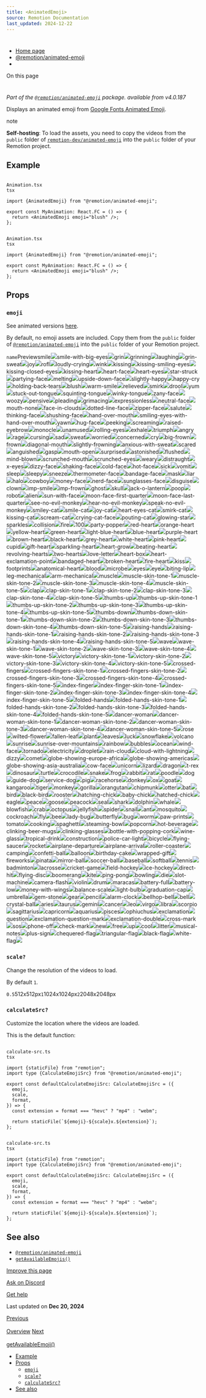 ```yaml
---
title: <AnimatedEmoji>
source: Remotion Documentation
last_updated: 2024-12-22
---
```


# <AnimatedEmoji>

- [Home page](/)
- [@remotion/animated-emoji](/docs/animated-emoji/)
- <AnimatedEmoji>

On this page

# <AnimatedEmoji>

_Part of the [`@remotion/animated-emoji`](/docs/animated-emoji) package._ _available from v4.0.187_

Displays an animated emoji from [Google Fonts Animated Emoji](https://googlefonts.github.io/noto-emoji-animation/).

note

**Self-hosting**: To load the assets, you need to copy the videos from the `public` folder of [`remotion-dev/animated-emoji`](https://github.com/remotion-dev/animated-emoji) into the `public` folder of your Remotion project.

## Example [​](\#example "Direct link to Example")

```

Animation.tsx
tsx

import {AnimatedEmoji} from "@remotion/animated-emoji";

export const MyAnimation: React.FC = () => {
  return <AnimatedEmoji emoji="blush" />;
};
```

```

Animation.tsx
tsx

import {AnimatedEmoji} from "@remotion/animated-emoji";

export const MyAnimation: React.FC = () => {
  return <AnimatedEmoji emoji="blush" />;
};
```

## Props [​](\#props "Direct link to Props")

### `emoji` [​](\#emoji "Direct link to emoji")

See animated versions [here](https://googlefonts.github.io/noto-emoji-animation/).

By default, no emoji assets are included. Copy them from the `public` folder of [`@remotion/animated-emoji`](/docs/animated-emoji) into the `public` folder of your Remotion project.

`name`Previewsmile![](https://fonts.gstatic.com/s/e/notoemoji/latest/1f600/emoji.svg)smile-with-big-eyes![](https://fonts.gstatic.com/s/e/notoemoji/latest/1f603/emoji.svg)grin![](https://fonts.gstatic.com/s/e/notoemoji/latest/1f604/emoji.svg)grinning![](https://fonts.gstatic.com/s/e/notoemoji/latest/1f601/emoji.svg)laughing![](https://fonts.gstatic.com/s/e/notoemoji/latest/1f606/emoji.svg)grin-sweat![](https://fonts.gstatic.com/s/e/notoemoji/latest/1f605/emoji.svg)joy![](https://fonts.gstatic.com/s/e/notoemoji/latest/1f602/emoji.svg)rofl![](https://fonts.gstatic.com/s/e/notoemoji/latest/1f923/emoji.svg)loudly-crying![](https://fonts.gstatic.com/s/e/notoemoji/latest/1f62d/emoji.svg)wink![](https://fonts.gstatic.com/s/e/notoemoji/latest/1f609/emoji.svg)kissing![](https://fonts.gstatic.com/s/e/notoemoji/latest/1f617/emoji.svg)kissing-smiling-eyes![](https://fonts.gstatic.com/s/e/notoemoji/latest/1f619/emoji.svg)kissing-closed-eyes![](https://fonts.gstatic.com/s/e/notoemoji/latest/1f61a/emoji.svg)kissing-heart![](https://fonts.gstatic.com/s/e/notoemoji/latest/1f618/emoji.svg)heart-face![](https://fonts.gstatic.com/s/e/notoemoji/latest/1f970/emoji.svg)heart-eyes![](https://fonts.gstatic.com/s/e/notoemoji/latest/1f60d/emoji.svg)star-struck![](https://fonts.gstatic.com/s/e/notoemoji/latest/1f929/emoji.svg)partying-face![](https://fonts.gstatic.com/s/e/notoemoji/latest/1f973/emoji.svg)melting![](https://fonts.gstatic.com/s/e/notoemoji/latest/1fae0/emoji.svg)upside-down-face![](https://fonts.gstatic.com/s/e/notoemoji/latest/1f643/emoji.svg)slightly-happy![](https://fonts.gstatic.com/s/e/notoemoji/latest/1f642/emoji.svg)happy-cry![](https://fonts.gstatic.com/s/e/notoemoji/latest/1f972/emoji.svg)holding-back-tears![](https://fonts.gstatic.com/s/e/notoemoji/latest/1f979/emoji.svg)blush![](https://fonts.gstatic.com/s/e/notoemoji/latest/1f60a/emoji.svg)warm-smile![](https://fonts.gstatic.com/s/e/notoemoji/latest/263a_fe0f/emoji.svg)relieved![](https://fonts.gstatic.com/s/e/notoemoji/latest/1f60c/emoji.svg)smirk![](https://fonts.gstatic.com/s/e/notoemoji/latest/1f60f/emoji.svg)drool![](https://fonts.gstatic.com/s/e/notoemoji/latest/1f924/emoji.svg)yum![](https://fonts.gstatic.com/s/e/notoemoji/latest/1f60b/emoji.svg)stuck-out-tongue![](https://fonts.gstatic.com/s/e/notoemoji/latest/1f61b/emoji.svg)squinting-tongue![](https://fonts.gstatic.com/s/e/notoemoji/latest/1f61d/emoji.svg)winky-tongue![](https://fonts.gstatic.com/s/e/notoemoji/latest/1f61c/emoji.svg)zany-face![](https://fonts.gstatic.com/s/e/notoemoji/latest/1f92a/emoji.svg)woozy![](https://fonts.gstatic.com/s/e/notoemoji/latest/1f974/emoji.svg)pensive![](https://fonts.gstatic.com/s/e/notoemoji/latest/1f614/emoji.svg)pleading![](https://fonts.gstatic.com/s/e/notoemoji/latest/1f97a/emoji.svg)grimacing![](https://fonts.gstatic.com/s/e/notoemoji/latest/1f62c/emoji.svg)expressionless![](https://fonts.gstatic.com/s/e/notoemoji/latest/1f611/emoji.svg)neutral-face![](https://fonts.gstatic.com/s/e/notoemoji/latest/1f610/emoji.svg)mouth-none![](https://fonts.gstatic.com/s/e/notoemoji/latest/1f636/emoji.svg)face-in-clouds![](https://fonts.gstatic.com/s/e/notoemoji/latest/1f636_200d_1f32b_fe0f/emoji.svg)dotted-line-face![](https://fonts.gstatic.com/s/e/notoemoji/latest/1fae5/emoji.svg)zipper-face![](https://fonts.gstatic.com/s/e/notoemoji/latest/1f910/emoji.svg)salute![](https://fonts.gstatic.com/s/e/notoemoji/latest/1fae1/emoji.svg)thinking-face![](https://fonts.gstatic.com/s/e/notoemoji/latest/1f914/emoji.svg)shushing-face![](https://fonts.gstatic.com/s/e/notoemoji/latest/1f92b/emoji.svg)hand-over-mouth![](https://fonts.gstatic.com/s/e/notoemoji/latest/1fae2/emoji.svg)smiling-eyes-with-hand-over-mouth![](https://fonts.gstatic.com/s/e/notoemoji/latest/1f92d/emoji.svg)yawn![](https://fonts.gstatic.com/s/e/notoemoji/latest/1f971/emoji.svg)hug-face![](https://fonts.gstatic.com/s/e/notoemoji/latest/1f917/emoji.svg)peeking![](https://fonts.gstatic.com/s/e/notoemoji/latest/1fae3/emoji.svg)screaming![](https://fonts.gstatic.com/s/e/notoemoji/latest/1f631/emoji.svg)raised-eyebrow![](https://fonts.gstatic.com/s/e/notoemoji/latest/1f928/emoji.svg)monocle![](https://fonts.gstatic.com/s/e/notoemoji/latest/1f9d0/emoji.svg)unamused![](https://fonts.gstatic.com/s/e/notoemoji/latest/1f612/emoji.svg)rolling-eyes![](https://fonts.gstatic.com/s/e/notoemoji/latest/1f644/emoji.svg)exhale![](https://fonts.gstatic.com/s/e/notoemoji/latest/1f62e_200d_1f4a8/emoji.svg)triumph![](https://fonts.gstatic.com/s/e/notoemoji/latest/1f624/emoji.svg)angry![](https://fonts.gstatic.com/s/e/notoemoji/latest/1f620/emoji.svg)rage![](https://fonts.gstatic.com/s/e/notoemoji/latest/1f621/emoji.svg)cursing![](https://fonts.gstatic.com/s/e/notoemoji/latest/1f92c/emoji.svg)sad![](https://fonts.gstatic.com/s/e/notoemoji/latest/1f61e/emoji.svg)sweat![](https://fonts.gstatic.com/s/e/notoemoji/latest/1f613/emoji.svg)worried![](https://fonts.gstatic.com/s/e/notoemoji/latest/1f61f/emoji.svg)concerned![](https://fonts.gstatic.com/s/e/notoemoji/latest/1f625/emoji.svg)cry![](https://fonts.gstatic.com/s/e/notoemoji/latest/1f622/emoji.svg)big-frown![](https://fonts.gstatic.com/s/e/notoemoji/latest/2639_fe0f/emoji.svg)frown![](https://fonts.gstatic.com/s/e/notoemoji/latest/1f641/emoji.svg)diagonal-mouth![](https://fonts.gstatic.com/s/e/notoemoji/latest/1fae4/emoji.svg)slightly-frowning![](https://fonts.gstatic.com/s/e/notoemoji/latest/1f615/emoji.svg)anxious-with-sweat![](https://fonts.gstatic.com/s/e/notoemoji/latest/1f630/emoji.svg)scared![](https://fonts.gstatic.com/s/e/notoemoji/latest/1f628/emoji.svg)anguished![](https://fonts.gstatic.com/s/e/notoemoji/latest/1f627/emoji.svg)gasp![](https://fonts.gstatic.com/s/e/notoemoji/latest/1f626/emoji.svg)mouth-open![](https://fonts.gstatic.com/s/e/notoemoji/latest/1f62e/emoji.svg)surprised![](https://fonts.gstatic.com/s/e/notoemoji/latest/1f62f/emoji.svg)astonished![](https://fonts.gstatic.com/s/e/notoemoji/latest/1f632/emoji.svg)flushed![](https://fonts.gstatic.com/s/e/notoemoji/latest/1f633/emoji.svg)mind-blown![](https://fonts.gstatic.com/s/e/notoemoji/latest/1f92f/emoji.svg)scrunched-mouth![](https://fonts.gstatic.com/s/e/notoemoji/latest/1f616/emoji.svg)scrunched-eyes![](https://fonts.gstatic.com/s/e/notoemoji/latest/1f623/emoji.svg)weary![](https://fonts.gstatic.com/s/e/notoemoji/latest/1f629/emoji.svg)distraught![](https://fonts.gstatic.com/s/e/notoemoji/latest/1f62b/emoji.svg)x-eyes![](https://fonts.gstatic.com/s/e/notoemoji/latest/1f635/emoji.svg)dizzy-face![](https://fonts.gstatic.com/s/e/notoemoji/latest/1f635_200d_1f4ab/emoji.svg)shaking-face![](https://fonts.gstatic.com/s/e/notoemoji/latest/1fae8/emoji.svg)cold-face![](https://fonts.gstatic.com/s/e/notoemoji/latest/1f976/emoji.svg)hot-face![](https://fonts.gstatic.com/s/e/notoemoji/latest/1f975/emoji.svg)sick![](https://fonts.gstatic.com/s/e/notoemoji/latest/1f922/emoji.svg)vomit![](https://fonts.gstatic.com/s/e/notoemoji/latest/1f92e/emoji.svg)sleep![](https://fonts.gstatic.com/s/e/notoemoji/latest/1f634/emoji.svg)sleepy![](https://fonts.gstatic.com/s/e/notoemoji/latest/1f62a/emoji.svg)sneeze![](https://fonts.gstatic.com/s/e/notoemoji/latest/1f927/emoji.svg)thermometer-face![](https://fonts.gstatic.com/s/e/notoemoji/latest/1f912/emoji.svg)bandage-face![](https://fonts.gstatic.com/s/e/notoemoji/latest/1f915/emoji.svg)mask![](https://fonts.gstatic.com/s/e/notoemoji/latest/1f637/emoji.svg)liar![](https://fonts.gstatic.com/s/e/notoemoji/latest/1f925/emoji.svg)halo![](https://fonts.gstatic.com/s/e/notoemoji/latest/1f607/emoji.svg)cowboy![](https://fonts.gstatic.com/s/e/notoemoji/latest/1f920/emoji.svg)money-face![](https://fonts.gstatic.com/s/e/notoemoji/latest/1f911/emoji.svg)nerd-face![](https://fonts.gstatic.com/s/e/notoemoji/latest/1f913/emoji.svg)sunglasses-face![](https://fonts.gstatic.com/s/e/notoemoji/latest/1f60e/emoji.svg)disguise![](https://fonts.gstatic.com/s/e/notoemoji/latest/1f978/emoji.svg)clown![](https://fonts.gstatic.com/s/e/notoemoji/latest/1f921/emoji.svg)imp-smile![](https://fonts.gstatic.com/s/e/notoemoji/latest/1f608/emoji.svg)imp-frown![](https://fonts.gstatic.com/s/e/notoemoji/latest/1f47f/emoji.svg)ghost![](https://fonts.gstatic.com/s/e/notoemoji/latest/1f47b/emoji.svg)skull![](https://fonts.gstatic.com/s/e/notoemoji/latest/1f480/emoji.svg)jack-o-lantern![](https://fonts.gstatic.com/s/e/notoemoji/latest/1f383/emoji.svg)poop![](https://fonts.gstatic.com/s/e/notoemoji/latest/1f4a9/emoji.svg)robot![](https://fonts.gstatic.com/s/e/notoemoji/latest/1f916/emoji.svg)alien![](https://fonts.gstatic.com/s/e/notoemoji/latest/1f47d/emoji.svg)sun-with-face![](https://fonts.gstatic.com/s/e/notoemoji/latest/1f31e/emoji.svg)moon-face-first-quarter![](https://fonts.gstatic.com/s/e/notoemoji/latest/1f31b/emoji.svg)moon-face-last-quarter![](https://fonts.gstatic.com/s/e/notoemoji/latest/1f31c/emoji.svg)see-no-evil-monkey![](https://fonts.gstatic.com/s/e/notoemoji/latest/1f648/emoji.svg)hear-no-evil-monkey![](https://fonts.gstatic.com/s/e/notoemoji/latest/1f649/emoji.svg)speak-no-evil-monkey![](https://fonts.gstatic.com/s/e/notoemoji/latest/1f64a/emoji.svg)smiley-cat![](https://fonts.gstatic.com/s/e/notoemoji/latest/1f63a/emoji.svg)smile-cat![](https://fonts.gstatic.com/s/e/notoemoji/latest/1f638/emoji.svg)joy-cat![](https://fonts.gstatic.com/s/e/notoemoji/latest/1f639/emoji.svg)heart-eyes-cat![](https://fonts.gstatic.com/s/e/notoemoji/latest/1f63b/emoji.svg)smirk-cat![](https://fonts.gstatic.com/s/e/notoemoji/latest/1f63c/emoji.svg)kissing-cat![](https://fonts.gstatic.com/s/e/notoemoji/latest/1f63d/emoji.svg)scream-cat![](https://fonts.gstatic.com/s/e/notoemoji/latest/1f640/emoji.svg)crying-cat-face![](https://fonts.gstatic.com/s/e/notoemoji/latest/1f63f/emoji.svg)pouting-cat![](https://fonts.gstatic.com/s/e/notoemoji/latest/1f63e/emoji.svg)glowing-star![](https://fonts.gstatic.com/s/e/notoemoji/latest/1f31f/emoji.svg)sparkles![](https://fonts.gstatic.com/s/e/notoemoji/latest/2728/emoji.svg)collision![](https://fonts.gstatic.com/s/e/notoemoji/latest/1f4a5/emoji.svg)fire![](https://fonts.gstatic.com/s/e/notoemoji/latest/1f525/emoji.svg)100![](https://fonts.gstatic.com/s/e/notoemoji/latest/1f4af/emoji.svg)party-popper![](https://fonts.gstatic.com/s/e/notoemoji/latest/1f389/emoji.svg)red-heart![](https://fonts.gstatic.com/s/e/notoemoji/latest/2764_fe0f/emoji.svg)orange-heart![](https://fonts.gstatic.com/s/e/notoemoji/latest/1f9e1/emoji.svg)yellow-heart![](https://fonts.gstatic.com/s/e/notoemoji/latest/1f49b/emoji.svg)green-heart![](https://fonts.gstatic.com/s/e/notoemoji/latest/1f49a/emoji.svg)light-blue-heart![](https://fonts.gstatic.com/s/e/notoemoji/latest/1fa75/emoji.svg)blue-heart![](https://fonts.gstatic.com/s/e/notoemoji/latest/1f499/emoji.svg)purple-heart![](https://fonts.gstatic.com/s/e/notoemoji/latest/1f49c/emoji.svg)brown-heart![](https://fonts.gstatic.com/s/e/notoemoji/latest/1f90e/emoji.svg)black-heart![](https://fonts.gstatic.com/s/e/notoemoji/latest/1f5a4/emoji.svg)grey-heart![](https://fonts.gstatic.com/s/e/notoemoji/latest/1fa76/emoji.svg)white-heart![](https://fonts.gstatic.com/s/e/notoemoji/latest/1f90d/emoji.svg)pink-heart![](https://fonts.gstatic.com/s/e/notoemoji/latest/1fa77/emoji.svg)cupid![](https://fonts.gstatic.com/s/e/notoemoji/latest/1f498/emoji.svg)gift-heart![](https://fonts.gstatic.com/s/e/notoemoji/latest/1f49d/emoji.svg)sparkling-heart![](https://fonts.gstatic.com/s/e/notoemoji/latest/1f496/emoji.svg)heart-grow![](https://fonts.gstatic.com/s/e/notoemoji/latest/1f497/emoji.svg)beating-heart![](https://fonts.gstatic.com/s/e/notoemoji/latest/1f493/emoji.svg)revolving-hearts![](https://fonts.gstatic.com/s/e/notoemoji/latest/1f49e/emoji.svg)two-hearts![](https://fonts.gstatic.com/s/e/notoemoji/latest/1f495/emoji.svg)love-letter![](https://fonts.gstatic.com/s/e/notoemoji/latest/1f48c/emoji.svg)heart-box![](https://fonts.gstatic.com/s/e/notoemoji/latest/1f49f/emoji.svg)heart-exclamation-point![](https://fonts.gstatic.com/s/e/notoemoji/latest/2763_fe0f/emoji.svg)bandaged-heart![](https://fonts.gstatic.com/s/e/notoemoji/latest/2764_fe0f_200d_1fa79/emoji.svg)broken-heart![](https://fonts.gstatic.com/s/e/notoemoji/latest/1f494/emoji.svg)fire-heart![](https://fonts.gstatic.com/s/e/notoemoji/latest/2764_fe0f_200d_1f525/emoji.svg)kiss![](https://fonts.gstatic.com/s/e/notoemoji/latest/1f48b/emoji.svg)footprints![](https://fonts.gstatic.com/s/e/notoemoji/latest/1f463/emoji.svg)anatomical-heart![](https://fonts.gstatic.com/s/e/notoemoji/latest/1fac0/emoji.svg)blood![](https://fonts.gstatic.com/s/e/notoemoji/latest/1fa78/emoji.svg)microbe![](https://fonts.gstatic.com/s/e/notoemoji/latest/1f9a0/emoji.svg)eyes![](https://fonts.gstatic.com/s/e/notoemoji/latest/1f440/emoji.svg)eye![](https://fonts.gstatic.com/s/e/notoemoji/latest/1f441_fe0f/emoji.svg)biting-lip![](https://fonts.gstatic.com/s/e/notoemoji/latest/1fae6/emoji.svg)leg-mechanical![](https://fonts.gstatic.com/s/e/notoemoji/latest/1f9bf/emoji.svg)arm-mechanical![](https://fonts.gstatic.com/s/e/notoemoji/latest/1f9be/emoji.svg)muscle![](https://fonts.gstatic.com/s/e/notoemoji/latest/1f4aa/emoji.svg)muscle-skin-tone-1![](https://fonts.gstatic.com/s/e/notoemoji/latest/1f4aa_1f3fb/emoji.svg)muscle-skin-tone-2![](https://fonts.gstatic.com/s/e/notoemoji/latest/1f4aa_1f3fc/emoji.svg)muscle-skin-tone-3![](https://fonts.gstatic.com/s/e/notoemoji/latest/1f4aa_1f3fd/emoji.svg)muscle-skin-tone-4![](https://fonts.gstatic.com/s/e/notoemoji/latest/1f4aa_1f3fe/emoji.svg)muscle-skin-tone-5![](https://fonts.gstatic.com/s/e/notoemoji/latest/1f4aa_1f3ff/emoji.svg)clap![](https://fonts.gstatic.com/s/e/notoemoji/latest/1f44f/emoji.svg)clap-skin-tone-1![](https://fonts.gstatic.com/s/e/notoemoji/latest/1f44f_1f3fb/emoji.svg)clap-skin-tone-2![](https://fonts.gstatic.com/s/e/notoemoji/latest/1f44f_1f3fc/emoji.svg)clap-skin-tone-3![](https://fonts.gstatic.com/s/e/notoemoji/latest/1f44f_1f3fd/emoji.svg)clap-skin-tone-4![](https://fonts.gstatic.com/s/e/notoemoji/latest/1f44f_1f3fe/emoji.svg)clap-skin-tone-5![](https://fonts.gstatic.com/s/e/notoemoji/latest/1f44f_1f3ff/emoji.svg)thumbs-up![](https://fonts.gstatic.com/s/e/notoemoji/latest/1f44d/emoji.svg)thumbs-up-skin-tone-1![](https://fonts.gstatic.com/s/e/notoemoji/latest/1f44d_1f3fb/emoji.svg)thumbs-up-skin-tone-2![](https://fonts.gstatic.com/s/e/notoemoji/latest/1f44d_1f3fc/emoji.svg)thumbs-up-skin-tone-3![](https://fonts.gstatic.com/s/e/notoemoji/latest/1f44d_1f3fd/emoji.svg)thumbs-up-skin-tone-4![](https://fonts.gstatic.com/s/e/notoemoji/latest/1f44d_1f3fe/emoji.svg)thumbs-up-skin-tone-5![](https://fonts.gstatic.com/s/e/notoemoji/latest/1f44d_1f3ff/emoji.svg)thumbs-down![](https://fonts.gstatic.com/s/e/notoemoji/latest/1f44e/emoji.svg)thumbs-down-skin-tone-1![](https://fonts.gstatic.com/s/e/notoemoji/latest/1f44e_1f3fb/emoji.svg)thumbs-down-skin-tone-2![](https://fonts.gstatic.com/s/e/notoemoji/latest/1f44e_1f3fc/emoji.svg)thumbs-down-skin-tone-3![](https://fonts.gstatic.com/s/e/notoemoji/latest/1f44e_1f3fd/emoji.svg)thumbs-down-skin-tone-4![](https://fonts.gstatic.com/s/e/notoemoji/latest/1f44e_1f3fe/emoji.svg)thumbs-down-skin-tone-5![](https://fonts.gstatic.com/s/e/notoemoji/latest/1f44e_1f3ff/emoji.svg)raising-hands![](https://fonts.gstatic.com/s/e/notoemoji/latest/1f64c/emoji.svg)raising-hands-skin-tone-1![](https://fonts.gstatic.com/s/e/notoemoji/latest/1f64c_1f3fb/emoji.svg)raising-hands-skin-tone-2![](https://fonts.gstatic.com/s/e/notoemoji/latest/1f64c_1f3fc/emoji.svg)raising-hands-skin-tone-3![](https://fonts.gstatic.com/s/e/notoemoji/latest/1f64c_1f3fd/emoji.svg)raising-hands-skin-tone-4![](https://fonts.gstatic.com/s/e/notoemoji/latest/1f64c_1f3fe/emoji.svg)raising-hands-skin-tone-5![](https://fonts.gstatic.com/s/e/notoemoji/latest/1f64c_1f3ff/emoji.svg)wave![](https://fonts.gstatic.com/s/e/notoemoji/latest/1f44b/emoji.svg)wave-skin-tone-1![](https://fonts.gstatic.com/s/e/notoemoji/latest/1f44b_1f3fb/emoji.svg)wave-skin-tone-2![](https://fonts.gstatic.com/s/e/notoemoji/latest/1f44b_1f3fc/emoji.svg)wave-skin-tone-3![](https://fonts.gstatic.com/s/e/notoemoji/latest/1f44b_1f3fd/emoji.svg)wave-skin-tone-4![](https://fonts.gstatic.com/s/e/notoemoji/latest/1f44b_1f3fe/emoji.svg)wave-skin-tone-5![](https://fonts.gstatic.com/s/e/notoemoji/latest/1f44b_1f3ff/emoji.svg)victory![](https://fonts.gstatic.com/s/e/notoemoji/latest/270c_fe0f/emoji.svg)victory-skin-tone-1![](https://fonts.gstatic.com/s/e/notoemoji/latest/270c_1f3fb/emoji.svg)victory-skin-tone-2![](https://fonts.gstatic.com/s/e/notoemoji/latest/270c_1f3fc/emoji.svg)victory-skin-tone-3![](https://fonts.gstatic.com/s/e/notoemoji/latest/270c_1f3fd/emoji.svg)victory-skin-tone-4![](https://fonts.gstatic.com/s/e/notoemoji/latest/270c_1f3fe/emoji.svg)victory-skin-tone-5![](https://fonts.gstatic.com/s/e/notoemoji/latest/270c_1f3ff/emoji.svg)crossed-fingers![](https://fonts.gstatic.com/s/e/notoemoji/latest/1f91e/emoji.svg)crossed-fingers-skin-tone-1![](https://fonts.gstatic.com/s/e/notoemoji/latest/1f91e_1f3fb/emoji.svg)crossed-fingers-skin-tone-2![](https://fonts.gstatic.com/s/e/notoemoji/latest/1f91e_1f3fc/emoji.svg)crossed-fingers-skin-tone-3![](https://fonts.gstatic.com/s/e/notoemoji/latest/1f91e_1f3fd/emoji.svg)crossed-fingers-skin-tone-4![](https://fonts.gstatic.com/s/e/notoemoji/latest/1f91e_1f3fe/emoji.svg)crossed-fingers-skin-tone-5![](https://fonts.gstatic.com/s/e/notoemoji/latest/1f91e_1f3ff/emoji.svg)index-finger![](https://fonts.gstatic.com/s/e/notoemoji/latest/261d_fe0f/emoji.svg)index-finger-skin-tone-1![](https://fonts.gstatic.com/s/e/notoemoji/latest/261d_1f3fb/emoji.svg)index-finger-skin-tone-2![](https://fonts.gstatic.com/s/e/notoemoji/latest/261d_1f3fc/emoji.svg)index-finger-skin-tone-3![](https://fonts.gstatic.com/s/e/notoemoji/latest/261d_1f3fd/emoji.svg)index-finger-skin-tone-4![](https://fonts.gstatic.com/s/e/notoemoji/latest/261d_1f3fe/emoji.svg)index-finger-skin-tone-5![](https://fonts.gstatic.com/s/e/notoemoji/latest/261d_1f3ff/emoji.svg)folded-hands![](https://fonts.gstatic.com/s/e/notoemoji/latest/1f64f/emoji.svg)folded-hands-skin-tone-1![](https://fonts.gstatic.com/s/e/notoemoji/latest/1f64f_1f3fb/emoji.svg)folded-hands-skin-tone-2![](https://fonts.gstatic.com/s/e/notoemoji/latest/1f64f_1f3fc/emoji.svg)folded-hands-skin-tone-3![](https://fonts.gstatic.com/s/e/notoemoji/latest/1f64f_1f3fd/emoji.svg)folded-hands-skin-tone-4![](https://fonts.gstatic.com/s/e/notoemoji/latest/1f64f_1f3fe/emoji.svg)folded-hands-skin-tone-5![](https://fonts.gstatic.com/s/e/notoemoji/latest/1f64f_1f3ff/emoji.svg)dancer-woman![](https://fonts.gstatic.com/s/e/notoemoji/latest/1f483/emoji.svg)dancer-woman-skin-tone-1![](https://fonts.gstatic.com/s/e/notoemoji/latest/1f483_1f3fb/emoji.svg)dancer-woman-skin-tone-2![](https://fonts.gstatic.com/s/e/notoemoji/latest/1f483_1f3fc/emoji.svg)dancer-woman-skin-tone-3![](https://fonts.gstatic.com/s/e/notoemoji/latest/1f483_1f3fd/emoji.svg)dancer-woman-skin-tone-4![](https://fonts.gstatic.com/s/e/notoemoji/latest/1f483_1f3fe/emoji.svg)dancer-woman-skin-tone-5![](https://fonts.gstatic.com/s/e/notoemoji/latest/1f483_1f3ff/emoji.svg)rose![](https://fonts.gstatic.com/s/e/notoemoji/latest/1f339/emoji.svg)wilted-flower![](https://fonts.gstatic.com/s/e/notoemoji/latest/1f940/emoji.svg)fallen-leaf![](https://fonts.gstatic.com/s/e/notoemoji/latest/1f342/emoji.svg)plant![](https://fonts.gstatic.com/s/e/notoemoji/latest/1f331/emoji.svg)leaves![](https://fonts.gstatic.com/s/e/notoemoji/latest/1f343/emoji.svg)luck![](https://fonts.gstatic.com/s/e/notoemoji/latest/1f340/emoji.svg)snowflake![](https://fonts.gstatic.com/s/e/notoemoji/latest/2744_fe0f/emoji.svg)volcano![](https://fonts.gstatic.com/s/e/notoemoji/latest/1f30b/emoji.svg)sunrise![](https://fonts.gstatic.com/s/e/notoemoji/latest/1f305/emoji.svg)sunrise-over-mountains![](https://fonts.gstatic.com/s/e/notoemoji/latest/1f304/emoji.svg)rainbow![](https://fonts.gstatic.com/s/e/notoemoji/latest/1f308/emoji.svg)bubbles![](https://fonts.gstatic.com/s/e/notoemoji/latest/1fae7/emoji.svg)ocean![](https://fonts.gstatic.com/s/e/notoemoji/latest/1f30a/emoji.svg)wind-face![](https://fonts.gstatic.com/s/e/notoemoji/latest/1f32c_fe0f/emoji.svg)tornado![](https://fonts.gstatic.com/s/e/notoemoji/latest/1f32a_fe0f/emoji.svg)electricity![](https://fonts.gstatic.com/s/e/notoemoji/latest/26a1/emoji.svg)droplet![](https://fonts.gstatic.com/s/e/notoemoji/latest/1f4a7/emoji.svg)rain-cloud![](https://fonts.gstatic.com/s/e/notoemoji/latest/1f327_fe0f/emoji.svg)cloud-with-lightning![](https://fonts.gstatic.com/s/e/notoemoji/latest/1f329_fe0f/emoji.svg)dizzy![](https://fonts.gstatic.com/s/e/notoemoji/latest/1f4ab/emoji.svg)comet![](https://fonts.gstatic.com/s/e/notoemoji/latest/2604_fe0f/emoji.svg)globe-showing-europe-africa![](https://fonts.gstatic.com/s/e/notoemoji/latest/1f30d/emoji.svg)globe-showing-americas![](https://fonts.gstatic.com/s/e/notoemoji/latest/1f30e/emoji.svg)globe-showing-asia-australia![](https://fonts.gstatic.com/s/e/notoemoji/latest/1f30f/emoji.svg)cow-face![](https://fonts.gstatic.com/s/e/notoemoji/latest/1f42e/emoji.svg)unicorn![](https://fonts.gstatic.com/s/e/notoemoji/latest/1f984/emoji.svg)lizard![](https://fonts.gstatic.com/s/e/notoemoji/latest/1f98e/emoji.svg)dragon![](https://fonts.gstatic.com/s/e/notoemoji/latest/1f409/emoji.svg)t-rex![](https://fonts.gstatic.com/s/e/notoemoji/latest/1f996/emoji.svg)dinosaur![](https://fonts.gstatic.com/s/e/notoemoji/latest/1f995/emoji.svg)turtle![](https://fonts.gstatic.com/s/e/notoemoji/latest/1f422/emoji.svg)crocodile![](https://fonts.gstatic.com/s/e/notoemoji/latest/1f40a/emoji.svg)snake![](https://fonts.gstatic.com/s/e/notoemoji/latest/1f40d/emoji.svg)frog![](https://fonts.gstatic.com/s/e/notoemoji/latest/1f438/emoji.svg)rabbit![](https://fonts.gstatic.com/s/e/notoemoji/latest/1f407/emoji.svg)rat![](https://fonts.gstatic.com/s/e/notoemoji/latest/1f400/emoji.svg)poodle![](https://fonts.gstatic.com/s/e/notoemoji/latest/1f429/emoji.svg)dog![](https://fonts.gstatic.com/s/e/notoemoji/latest/1f415/emoji.svg)guide-dog![](https://fonts.gstatic.com/s/e/notoemoji/latest/1f9ae/emoji.svg)service-dog![](https://fonts.gstatic.com/s/e/notoemoji/latest/1f415_200d_1f9ba/emoji.svg)pig![](https://fonts.gstatic.com/s/e/notoemoji/latest/1f416/emoji.svg)racehorse![](https://fonts.gstatic.com/s/e/notoemoji/latest/1f40e/emoji.svg)donkey![](https://fonts.gstatic.com/s/e/notoemoji/latest/1facf/emoji.svg)ox![](https://fonts.gstatic.com/s/e/notoemoji/latest/1f402/emoji.svg)goat![](https://fonts.gstatic.com/s/e/notoemoji/latest/1f410/emoji.svg)kangaroo![](https://fonts.gstatic.com/s/e/notoemoji/latest/1f998/emoji.svg)tiger![](https://fonts.gstatic.com/s/e/notoemoji/latest/1f405/emoji.svg)monkey![](https://fonts.gstatic.com/s/e/notoemoji/latest/1f412/emoji.svg)gorilla![](https://fonts.gstatic.com/s/e/notoemoji/latest/1f98d/emoji.svg)orangutan![](https://fonts.gstatic.com/s/e/notoemoji/latest/1f9a7/emoji.svg)chipmunk![](https://fonts.gstatic.com/s/e/notoemoji/latest/1f43f_fe0f/emoji.svg)otter![](https://fonts.gstatic.com/s/e/notoemoji/latest/1f9a6/emoji.svg)bat![](https://fonts.gstatic.com/s/e/notoemoji/latest/1f987/emoji.svg)bird![](https://fonts.gstatic.com/s/e/notoemoji/latest/1f426/emoji.svg)black-bird![](https://fonts.gstatic.com/s/e/notoemoji/latest/1f426_200d_2b1b/emoji.svg)rooster![](https://fonts.gstatic.com/s/e/notoemoji/latest/1f413/emoji.svg)hatching-chick![](https://fonts.gstatic.com/s/e/notoemoji/latest/1f423/emoji.svg)baby-chick![](https://fonts.gstatic.com/s/e/notoemoji/latest/1f424/emoji.svg)hatched-chick![](https://fonts.gstatic.com/s/e/notoemoji/latest/1f425/emoji.svg)eagle![](https://fonts.gstatic.com/s/e/notoemoji/latest/1f985/emoji.svg)peace![](https://fonts.gstatic.com/s/e/notoemoji/latest/1f54a_fe0f/emoji.svg)goose![](https://fonts.gstatic.com/s/e/notoemoji/latest/1fabf/emoji.svg)peacock![](https://fonts.gstatic.com/s/e/notoemoji/latest/1f99a/emoji.svg)seal![](https://fonts.gstatic.com/s/e/notoemoji/latest/1f9ad/emoji.svg)shark![](https://fonts.gstatic.com/s/e/notoemoji/latest/1f988/emoji.svg)dolphin![](https://fonts.gstatic.com/s/e/notoemoji/latest/1f42c/emoji.svg)whale![](https://fonts.gstatic.com/s/e/notoemoji/latest/1f433/emoji.svg)blowfish![](https://fonts.gstatic.com/s/e/notoemoji/latest/1f421/emoji.svg)crab![](https://fonts.gstatic.com/s/e/notoemoji/latest/1f980/emoji.svg)octopus![](https://fonts.gstatic.com/s/e/notoemoji/latest/1f419/emoji.svg)jellyfish![](https://fonts.gstatic.com/s/e/notoemoji/latest/1fabc/emoji.svg)spider![](https://fonts.gstatic.com/s/e/notoemoji/latest/1f577_fe0f/emoji.svg)snail![](https://fonts.gstatic.com/s/e/notoemoji/latest/1f40c/emoji.svg)ant![](https://fonts.gstatic.com/s/e/notoemoji/latest/1f41c/emoji.svg)mosquito![](https://fonts.gstatic.com/s/e/notoemoji/latest/1f99f/emoji.svg)cockroach![](https://fonts.gstatic.com/s/e/notoemoji/latest/1fab3/emoji.svg)fly![](https://fonts.gstatic.com/s/e/notoemoji/latest/1fab0/emoji.svg)bee![](https://fonts.gstatic.com/s/e/notoemoji/latest/1f41d/emoji.svg)lady-bug![](https://fonts.gstatic.com/s/e/notoemoji/latest/1f41e/emoji.svg)butterfly![](https://fonts.gstatic.com/s/e/notoemoji/latest/1f98b/emoji.svg)bug![](https://fonts.gstatic.com/s/e/notoemoji/latest/1f41b/emoji.svg)worm![](https://fonts.gstatic.com/s/e/notoemoji/latest/1fab1/emoji.svg)paw-prints![](https://fonts.gstatic.com/s/e/notoemoji/latest/1f43e/emoji.svg)tomato![](https://fonts.gstatic.com/s/e/notoemoji/latest/1f345/emoji.svg)cooking![](https://fonts.gstatic.com/s/e/notoemoji/latest/1f373/emoji.svg)spaghetti![](https://fonts.gstatic.com/s/e/notoemoji/latest/1f35d/emoji.svg)steaming-bowl![](https://fonts.gstatic.com/s/e/notoemoji/latest/1f35c/emoji.svg)popcorn![](https://fonts.gstatic.com/s/e/notoemoji/latest/1f37f/emoji.svg)hot-beverage![](https://fonts.gstatic.com/s/e/notoemoji/latest/2615/emoji.svg)clinking-beer-mugs![](https://fonts.gstatic.com/s/e/notoemoji/latest/1f37b/emoji.svg)clinking-glasses![](https://fonts.gstatic.com/s/e/notoemoji/latest/1f942/emoji.svg)bottle-with-popping-cork![](https://fonts.gstatic.com/s/e/notoemoji/latest/1f37e/emoji.svg)wine-glass![](https://fonts.gstatic.com/s/e/notoemoji/latest/1f377/emoji.svg)tropical-drink![](https://fonts.gstatic.com/s/e/notoemoji/latest/1f379/emoji.svg)construction![](https://fonts.gstatic.com/s/e/notoemoji/latest/1f6a7/emoji.svg)police-car-light![](https://fonts.gstatic.com/s/e/notoemoji/latest/1f6a8/emoji.svg)bicycle![](https://fonts.gstatic.com/s/e/notoemoji/latest/1f6b2/emoji.svg)flying-saucer![](https://fonts.gstatic.com/s/e/notoemoji/latest/1f6f8/emoji.svg)rocket![](https://fonts.gstatic.com/s/e/notoemoji/latest/1f680/emoji.svg)airplane-departure![](https://fonts.gstatic.com/s/e/notoemoji/latest/1f6eb/emoji.svg)airplane-arrival![](https://fonts.gstatic.com/s/e/notoemoji/latest/1f6ec/emoji.svg)roller-coaster![](https://fonts.gstatic.com/s/e/notoemoji/latest/1f3a2/emoji.svg)camping![](https://fonts.gstatic.com/s/e/notoemoji/latest/1f3d5_fe0f/emoji.svg)confetti-ball![](https://fonts.gstatic.com/s/e/notoemoji/latest/1f38a/emoji.svg)balloon![](https://fonts.gstatic.com/s/e/notoemoji/latest/1f388/emoji.svg)birthday-cake![](https://fonts.gstatic.com/s/e/notoemoji/latest/1f382/emoji.svg)wrapped-gift![](https://fonts.gstatic.com/s/e/notoemoji/latest/1f381/emoji.svg)fireworks![](https://fonts.gstatic.com/s/e/notoemoji/latest/1f386/emoji.svg)pinata![](https://fonts.gstatic.com/s/e/notoemoji/latest/1fa85/emoji.svg)mirror-ball![](https://fonts.gstatic.com/s/e/notoemoji/latest/1faa9/emoji.svg)soccer-ball![](https://fonts.gstatic.com/s/e/notoemoji/latest/26bd/emoji.svg)baseball![](https://fonts.gstatic.com/s/e/notoemoji/latest/26be/emoji.svg)softball![](https://fonts.gstatic.com/s/e/notoemoji/latest/1f94e/emoji.svg)tennis![](https://fonts.gstatic.com/s/e/notoemoji/latest/1f3be/emoji.svg)badminton![](https://fonts.gstatic.com/s/e/notoemoji/latest/1f3f8/emoji.svg)lacrosse![](https://fonts.gstatic.com/s/e/notoemoji/latest/1f94d/emoji.svg)cricket-game![](https://fonts.gstatic.com/s/e/notoemoji/latest/1f3cf/emoji.svg)field-hockey![](https://fonts.gstatic.com/s/e/notoemoji/latest/1f3d1/emoji.svg)ice-hockey![](https://fonts.gstatic.com/s/e/notoemoji/latest/1f3d2/emoji.svg)direct-hit![](https://fonts.gstatic.com/s/e/notoemoji/latest/1f3af/emoji.svg)flying-disc![](https://fonts.gstatic.com/s/e/notoemoji/latest/1f94f/emoji.svg)boomerang![](https://fonts.gstatic.com/s/e/notoemoji/latest/1fa83/emoji.svg)kite![](https://fonts.gstatic.com/s/e/notoemoji/latest/1fa81/emoji.svg)ping-pong![](https://fonts.gstatic.com/s/e/notoemoji/latest/1f3d3/emoji.svg)bowling![](https://fonts.gstatic.com/s/e/notoemoji/latest/1f3b3/emoji.svg)die![](https://fonts.gstatic.com/s/e/notoemoji/latest/1f3b2/emoji.svg)slot-machine![](https://fonts.gstatic.com/s/e/notoemoji/latest/1f3b0/emoji.svg)camera-flash![](https://fonts.gstatic.com/s/e/notoemoji/latest/1f4f8/emoji.svg)violin![](https://fonts.gstatic.com/s/e/notoemoji/latest/1f3bb/emoji.svg)drum![](https://fonts.gstatic.com/s/e/notoemoji/latest/1f941/emoji.svg)maracas![](https://fonts.gstatic.com/s/e/notoemoji/latest/1fa87/emoji.svg)battery-full![](https://fonts.gstatic.com/s/e/notoemoji/latest/1f50b/emoji.svg)battery-low![](https://fonts.gstatic.com/s/e/notoemoji/latest/1faab/emoji.svg)money-with-wings![](https://fonts.gstatic.com/s/e/notoemoji/latest/1f4b8/emoji.svg)balance-scale![](https://fonts.gstatic.com/s/e/notoemoji/latest/2696_fe0f/emoji.svg)light-bulb![](https://fonts.gstatic.com/s/e/notoemoji/latest/1f4a1/emoji.svg)graduation-cap![](https://fonts.gstatic.com/s/e/notoemoji/latest/1f393/emoji.svg)umbrella![](https://fonts.gstatic.com/s/e/notoemoji/latest/2602_fe0f/emoji.svg)gem-stone![](https://fonts.gstatic.com/s/e/notoemoji/latest/1f48e/emoji.svg)gear![](https://fonts.gstatic.com/s/e/notoemoji/latest/2699_fe0f/emoji.svg)pencil![](https://fonts.gstatic.com/s/e/notoemoji/latest/270f_fe0f/emoji.svg)alarm-clock![](https://fonts.gstatic.com/s/e/notoemoji/latest/23f0/emoji.svg)bellhop-bell![](https://fonts.gstatic.com/s/e/notoemoji/latest/1f6ce_fe0f/emoji.svg)bell![](https://fonts.gstatic.com/s/e/notoemoji/latest/1f514/emoji.svg)crystal-ball![](https://fonts.gstatic.com/s/e/notoemoji/latest/1f52e/emoji.svg)aries![](https://fonts.gstatic.com/s/e/notoemoji/latest/2648/emoji.svg)taurus![](https://fonts.gstatic.com/s/e/notoemoji/latest/2649/emoji.svg)gemini![](https://fonts.gstatic.com/s/e/notoemoji/latest/264a/emoji.svg)cancer![](https://fonts.gstatic.com/s/e/notoemoji/latest/264b/emoji.svg)leo![](https://fonts.gstatic.com/s/e/notoemoji/latest/264c/emoji.svg)virgo![](https://fonts.gstatic.com/s/e/notoemoji/latest/264d/emoji.svg)libra![](https://fonts.gstatic.com/s/e/notoemoji/latest/264e/emoji.svg)scorpio![](https://fonts.gstatic.com/s/e/notoemoji/latest/264f/emoji.svg)sagittarius![](https://fonts.gstatic.com/s/e/notoemoji/latest/2650/emoji.svg)capricorn![](https://fonts.gstatic.com/s/e/notoemoji/latest/2651/emoji.svg)aquarius![](https://fonts.gstatic.com/s/e/notoemoji/latest/2652/emoji.svg)pisces![](https://fonts.gstatic.com/s/e/notoemoji/latest/2653/emoji.svg)ophiuchus![](https://fonts.gstatic.com/s/e/notoemoji/latest/26ce/emoji.svg)exclamation![](https://fonts.gstatic.com/s/e/notoemoji/latest/2757/emoji.svg)question![](https://fonts.gstatic.com/s/e/notoemoji/latest/2753/emoji.svg)exclamation-question-mark![](https://fonts.gstatic.com/s/e/notoemoji/latest/2049_fe0f/emoji.svg)exclamation-double![](https://fonts.gstatic.com/s/e/notoemoji/latest/203c_fe0f/emoji.svg)cross-mark![](https://fonts.gstatic.com/s/e/notoemoji/latest/274c/emoji.svg)sos![](https://fonts.gstatic.com/s/e/notoemoji/latest/1f198/emoji.svg)phone-off![](https://fonts.gstatic.com/s/e/notoemoji/latest/1f4f4/emoji.svg)check-mark![](https://fonts.gstatic.com/s/e/notoemoji/latest/2705/emoji.svg)new![](https://fonts.gstatic.com/s/e/notoemoji/latest/1f195/emoji.svg)free![](https://fonts.gstatic.com/s/e/notoemoji/latest/1f193/emoji.svg)up![](https://fonts.gstatic.com/s/e/notoemoji/latest/1f199/emoji.svg)cool![](https://fonts.gstatic.com/s/e/notoemoji/latest/1f192/emoji.svg)litter![](https://fonts.gstatic.com/s/e/notoemoji/latest/1f6ae/emoji.svg)musical-notes![](https://fonts.gstatic.com/s/e/notoemoji/latest/1f3b6/emoji.svg)plus-sign![](https://fonts.gstatic.com/s/e/notoemoji/latest/2795/emoji.svg)chequered-flag![](https://fonts.gstatic.com/s/e/notoemoji/latest/1f3c1/emoji.svg)triangular-flag![](https://fonts.gstatic.com/s/e/notoemoji/latest/1f6a9/emoji.svg)black-flag![](https://fonts.gstatic.com/s/e/notoemoji/latest/1f3f4/emoji.svg)white-flag![](https://fonts.gstatic.com/s/e/notoemoji/latest/1f3f3_fe0f/emoji.svg)

### `scale?` [​](\#scale "Direct link to scale")

Change the resolution of the videos to load.

By default `1`.

`0.5`512x512px`1`1024x1024px`2`2048x2048px

### `calculateSrc?` [​](\#calculatesrc "Direct link to calculatesrc")

Customize the location where the videos are loaded.

This is the default function:

```

calculate-src.ts
tsx

import {staticFile} from "remotion";
import type {CalculateEmojiSrc} from "@remotion/animated-emoji";

export const defaultCalculateEmojiSrc: CalculateEmojiSrc = ({
  emoji,
  scale,
  format,
}) => {
  const extension = format === "hevc" ? "mp4" : "webm";

  return staticFile(`${emoji}-${scale}x.${extension}`);
};
```

```

calculate-src.ts
tsx

import {staticFile} from "remotion";
import type {CalculateEmojiSrc} from "@remotion/animated-emoji";

export const defaultCalculateEmojiSrc: CalculateEmojiSrc = ({
  emoji,
  scale,
  format,
}) => {
  const extension = format === "hevc" ? "mp4" : "webm";

  return staticFile(`${emoji}-${scale}x.${extension}`);
};
```

## See also [​](\#see-also "Direct link to See also")

- [`@remotion/animated-emoji`](/docs/animated-emoji)
- [`getAvailableEmojis()`](/docs/animated-emoji/get-available-emoji)

[Improve this page](https://github.com/remotion-dev/remotion/edit/main/packages/docs/docs/animated-emoji/animated-emoji.mdx)

[Ask on Discord](https://remotion.dev/discord)

[Get help](/docs/get-help)

Last updated on **Dec 20, 2024**

[Previous\
\
Overview](/docs/animated-emoji/) [Next\
\
getAvailableEmoji()](/docs/animated-emoji/get-available-emoji)

- [Example](#example)
- [Props](#props)
  - [`emoji`](#emoji)
  - [`scale?`](#scale)
  - [`calculateSrc?`](#calculatesrc)
- [See also](#see-also)
